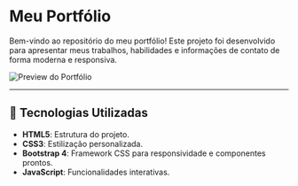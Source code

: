# Meu Portfólio

Bem-vindo ao repositório do meu portfólio! Este projeto foi desenvolvido para apresentar meus trabalhos, habilidades e informações de contato de forma moderna e responsiva.

![Preview do Portfólio](https://i.imgur.com/D1xVbpn.png)

---

## 🚀 Tecnologias Utilizadas

- **HTML5**: Estrutura do projeto.
- **CSS3**: Estilização personalizada.
- **Bootstrap 4**: Framework CSS para responsividade e componentes prontos.
- **JavaScript**: Funcionalidades interativas.
